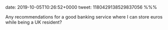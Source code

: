 date: 2019-10-05T10:26:52+0000
tweet: 1180429138529837056
%%%

Any recommendations for a good banking service where I can store euros while being a UK resident?
